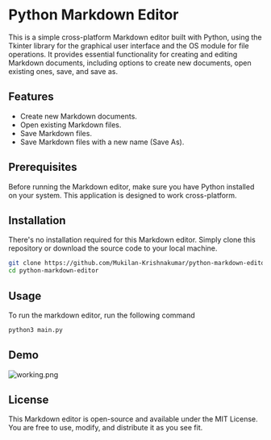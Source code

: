 # Python Markdown Editor
This is a simple cross-platform Markdown editor built with Python, using the Tkinter library for the graphical user interface and the OS module for file operations. It provides essential functionality for creating and editing Markdown documents, including options to create new documents, open existing ones, save, and save as.

## Features
- Create new Markdown documents.
- Open existing Markdown files.
- Save Markdown files.
- Save Markdown files with a new name (Save As).

## Prerequisites
Before running the Markdown editor, make sure you have Python installed on your system. This application is designed to work cross-platform.

## Installation
There's no installation required for this Markdown editor. Simply clone this repository or download the source code to your local machine.

```bash
git clone https://github.com/Mukilan-Krishnakumar/python-markdown-editor.git
cd python-markdown-editor
```

## Usage
To run the markdown editor, run the following command

```bash
python3 main.py
```
## Demo
![working.png]('working.png')

## License
This Markdown editor is open-source and available under the MIT License. You are free to use, modify, and distribute it as you see fit.

